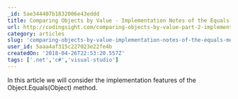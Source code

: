 ```yaml
---
_id: 5ae344407b1832006e43eddd
title: Comparing Objects by Value - Implementation Notes of the Equals Method
url: http://codingsight.com/comparing-objects-by-value-part-2-implementation-notes-of-the-equals-method/
category: articles
slug: 'comparing-objects-by-value-implementation-notes-of-the-equals-method'
user_id: 5aaa4af315c227023e22fe4b
createdOn: '2018-04-26T22:53:20.557Z'
tags: ['.net','c#','visual-studio']
---
```


In this article we will consider the implementation features of the Object.Equals(Object) method.
